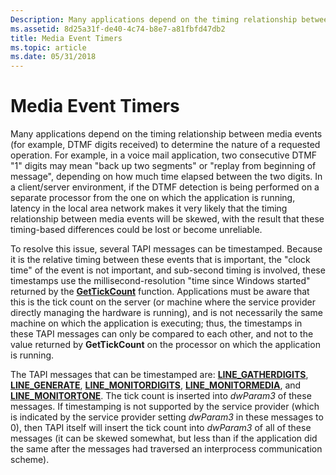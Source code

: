 ```yaml
---
Description: Many applications depend on the timing relationship between media events (for example, DTMF digits received) to determine the nature of a requested operation.
ms.assetid: 8d25a31f-de40-4c74-b8e7-a81fbfd47db2
title: Media Event Timers
ms.topic: article
ms.date: 05/31/2018
---
```


# Media Event Timers

Many applications depend on the timing relationship between media events (for example, DTMF digits received) to determine the nature of a requested operation. For example, in a voice mail application, two consecutive DTMF "1" digits may mean "back up two segments" or "replay from beginning of message", depending on how much time elapsed between the two digits. In a client/server environment, if the DTMF detection is being performed on a separate processor from the one on which the application is running, latency in the local area network makes it very likely that the timing relationship between media events will be skewed, with the result that these timing-based differences could be lost or become unreliable.

To resolve this issue, several TAPI messages can be timestamped. Because it is the relative timing between these events that is important, the "clock time" of the event is not important, and sub-second timing is involved, these timestamps use the millisecond-resolution "time since Windows started" returned by the [**GetTickCount**](https://docs.microsoft.com/windows/desktop/api/sysinfoapi/nf-sysinfoapi-gettickcount) function. Applications must be aware that this is the tick count on the server (or machine where the service provider directly managing the hardware is running), and is not necessarily the same machine on which the application is executing; thus, the timestamps in these TAPI messages can only be compared to each other, and not to the value returned by **GetTickCount** on the processor on which the application is running.

The TAPI messages that can be timestamped are: [**LINE\_GATHERDIGITS**](line-gatherdigits.md), [**LINE\_GENERATE**](line-generate.md), [**LINE\_MONITORDIGITS**](line-monitordigits.md), [**LINE\_MONITORMEDIA**](line-monitormedia.md), and [**LINE\_MONITORTONE**](line-monitortone.md). The tick count is inserted into *dwParam3* of these messages. If timestamping is not supported by the service provider (which is indicated by the service provider setting *dwParam3* in these messages to 0), then TAPI itself will insert the tick count into *dwParam3* of all of these messages (it can be skewed somewhat, but less than if the application did the same after the messages had traversed an interprocess communication scheme).

 

 



